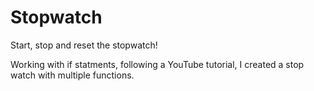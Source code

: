 # Stopwatch

Start, stop and reset the stopwatch!

Working with if statments, following a YouTube tutorial, I created a stop watch with multiple functions. 
